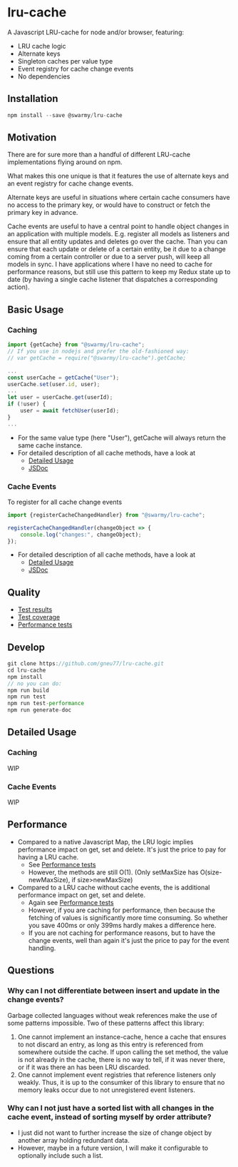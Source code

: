 # lru-cache
A Javascript LRU-cache for node and/or browser, featuring:
* LRU cache logic
* Alternate keys
* Singleton caches per value type
* Event registry for cache change events
* No dependencies

## Installation
```javascript
npm install --save @swarmy/lru-cache
```

## Motivation
There are for sure more than a handful of different LRU-cache implementations flying around on npm.

What makes this one unique is that it features the use of alternate keys and an event registry for cache change events.

Alternate keys are useful in situations where certain cache consumers have no access to the primary key, or would have to construct or fetch the primary key in advance.

Cache events are useful to have a central point to handle object changes in an application with multiple models. E.g. register all models as listeners and ensure that all entity updates and deletes go over the cache. Than you can ensure that each update or delete of a certain entity, be it due to a change coming from a certain controller or due to a server push, will keep all models in sync. I have applications where I have no need to cache for performance reasons, but still use this pattern to keep my Redux state up to date (by having a single cache listener that dispatches a corresponding action).

## Basic Usage

### Caching
```javascript
import {getCache} from "@swarmy/lru-cache";
// If you use in nodejs and prefer the old-fashioned way:
// var getCache = require("@swarmy/lru-cache").getCache;

...
const userCache = getCache("User");
userCache.set(user.id, user);
...
let user = userCache.get(userId);
if (!user) {
    user = await fetchUser(userId);
}
...
```
* For the same value type (here "User"), getCache will always return the same cache instance.
* For detailed description of all cache methods, have a look at
    * [Detailed Usage](#caching-detail)
    * [JSDoc](https://rawcdn.githack.com/gneu77/lru-cache/a58e345708cb07d4f24434eba9ea4760d61a264b/docs/index.html)

### Cache Events
To register for all cache change events
```javascript
import {registerCacheChangedHandler} from "@swarmy/lru-cache";

registerCacheChangedHandler(changeObject => {
    console.log("changes:", changeObject);
});
```
* For detailed description of all cache methods, have a look at
    * [Detailed Usage](#cache-events-detail)
    * [JSDoc](https://rawcdn.githack.com/gneu77/lru-cache/a58e345708cb07d4f24434eba9ea4760d61a264b/docs/index.html)

## Quality
* [Test results](https://rawcdn.githack.com/gneu77/lru-cache/a58e345708cb07d4f24434eba9ea4760d61a264b/test-report.html)
* [Test coverage](https://rawcdn.githack.com/gneu77/lru-cache/a58e345708cb07d4f24434eba9ea4760d61a264b/coverage/index.html)
* [Performance tests](https://rawcdn.githack.com/gneu77/lru-cache/a58e345708cb07d4f24434eba9ea4760d61a264b/performance-report.html)

## Develop
```javascript
git clone https://github.com/gneu77/lru-cache.git
cd lru-cache
npm install
// no you can do:
npm run build
npm run test
npm run test-performance
npm run generate-doc
```

## Detailed Usage

### Caching <a name="caching-detail"></a>
WIP

### Cache Events <a name="cache-events-detail"></a>
WIP

## Performance
* Compared to a native Javascript Map, the LRU logic implies performance impact on get, set and delete. It's just the price to pay for having a LRU cache.
    * See [Performance tests](https://rawcdn.githack.com/gneu77/lru-cache/a58e345708cb07d4f24434eba9ea4760d61a264b/performance-report.html)
    * However, the methods are still O(1). (Only setMaxSize has O(size-newMaxSize), if size>newMaxSize)
* Compared to a LRU cache without cache events, the is additional performance impact on get, set and delete.
    * Again see [Performance tests](https://rawcdn.githack.com/gneu77/lru-cache/a58e345708cb07d4f24434eba9ea4760d61a264b/performance-report.html)
    * However, if you are caching for performance, then because the fetching of values is significantly more time consuming. So whether you save 400ms or only 399ms hardly makes a difference here.
    * If you are not caching for performance reasons, but to have the change events, well than again it's just the price to pay for the event handling.

## Questions

### Why can I not differentiate between insert and update in the change events?
Garbage collected languages without weak references make the use of some patterns impossible. Two of these patterns affect this library:
1. One cannot implement an instance-cache, hence a cache that ensures to not discard an entry, as long as this entry is referenced from somewhere outside the cache. If upon calling the set method, the value is not already in the cache, there is no way to tell, if it was never there, or if it was there an has been LRU discarded.
2. One cannot implement event registries that reference listeners only weakly. Thus, it is up to the consumker of this library to ensure that no memory leaks occur due to not unregistered event listeners.

### Why can I not just have a sorted list with all changes in the cache event, instead of sorting myself by order attribute?
* I just did not want to further increase the size of change object by another array holding redundant data.
* However, maybe in a future version, I will make it configurable to optionally include such a list.
